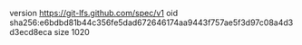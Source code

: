 version https://git-lfs.github.com/spec/v1
oid sha256:e6bdbd81b44c356fe5dad672646174aa9443f757ae5f3d97c08a4d3d3ecd8eca
size 1020
